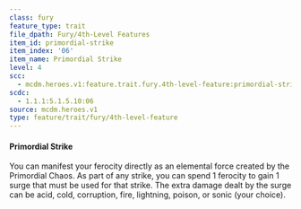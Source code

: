 ```yaml
---
class: fury
feature_type: trait
file_dpath: Fury/4th-Level Features
item_id: primordial-strike
item_index: '06'
item_name: Primordial Strike
level: 4
scc:
  - mcdm.heroes.v1:feature.trait.fury.4th-level-feature:primordial-strike
scdc:
  - 1.1.1:5.1.5.10:06
source: mcdm.heroes.v1
type: feature/trait/fury/4th-level-feature
---
```


#### Primordial Strike

You can manifest your ferocity directly as an elemental force created by the Primordial Chaos. As part of any strike, you can spend 1 ferocity to gain 1 surge that must be used for that strike. The extra damage dealt by the surge can be acid, cold, corruption, fire, lightning, poison, or sonic (your choice).
